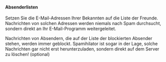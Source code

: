 #### Absenderlisten

Setzen Sie die E-Mail-Adressen Ihrer Bekannten auf die Liste der Freunde.
Nachrichten von solchen Adressen werden niemals nach Spam durchsucht, sondern direkt
an Ihr E-Mail-Programm weitergeleitet.

Nachrichten von Absendern, die auf der Liste der blockierten Absender stehen,
werden immer geblockt. Spamihilator ist sogar in der Lage, solche Nachrichten gar
nicht erst herunterzuladen, sondern direkt auf dem Server zu löschen!
<span class="optional">(optional)</span>
